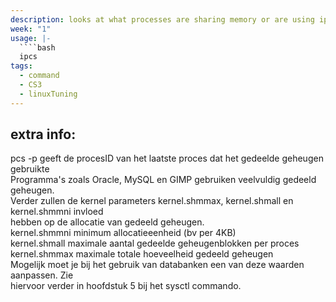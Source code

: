 ```yaml
---
description: looks at what processes are sharing memory or are using ipc
week: "1"
usage: |-
  ````bash 
  ipcs
tags:
  - command
  - CS3
  - linuxTuning
---
```

## extra info:
pcs -p geeft de procesID van het laatste proces dat het gedeelde geheugen gebruikte  
Programma's zoals Oracle, MySQL en GIMP gebruiken veelvuldig gedeeld geheugen.  
Verder zullen de kernel parameters kernel.shmmax, kernel.shmall en kernel.shmmni invloed  
hebben op de allocatie van gedeeld geheugen.  
kernel.shmmni minimum allocatieeenheid (bv per 4KB)  
kernel.shmall maximale aantal gedeelde geheugenblokken per proces  
kernel.shmmax maximale totale hoeveelheid gedeeld geheugen  
Mogelijk moet je bij het gebruik van databanken een van deze waarden aanpassen. Zie  
hiervoor verder in hoofdstuk 5 bij het sysctl commando.